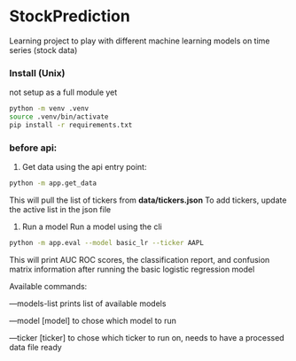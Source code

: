 # **StockPrediction**

Learning project to play with different machine learning models on time series (stock data)

### Install (Unix)

not setup as a full module yet

```bash
python -m venv .venv
source .venv/bin/activate
pip install -r requirements.txt
```

### **before api:**

1. Get data using the api entry point:

```bash
python -m app.get_data
```

This will pull the list of tickers from **data/tickers.json** To add tickers, update the active list in the json file

1. Run a model
Run a model using the cli

```bash
python -m app.eval --model basic_lr --ticker AAPL
```

This will print AUC ROC scores, the classification report, and confusion matrix information after running the basic logistic regression model

Available commands:

—models-list prints list of available models

—model [model] to chose which model to run

—ticker [ticker] to chose which ticker to run on, needs to have a processed data file ready